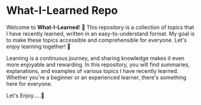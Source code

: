 # What-I-Learned Repo

Welcome to **What-I-Learned**! 🎉 This repository is a collection of topics that I have recently learned, written in an easy-to-understand format. My goal is to make these topics accessible and comprehensible for everyone. Let's enjoy learning together! 🥳

Learning is a continuous journey, and sharing knowledge makes it even more enjoyable and rewarding. In this repository, you will find summaries, explanations, and examples of various topics I have recently learned. Whether you're a beginner or an experienced learner, there's something here for everyone.

Let's Enjoy.....🥳